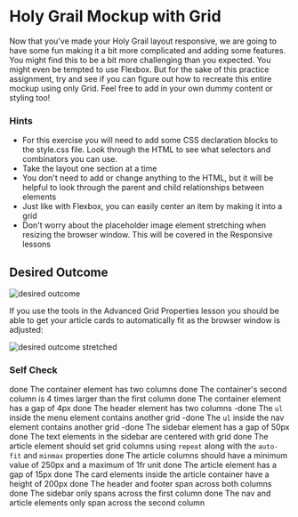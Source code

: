 # Holy Grail Mockup with Grid

Now that you've made your Holy Grail layout responsive, we are going to have some fun making it a bit more complicated and adding some features. You might find this to be a bit more challenging than you expected. You might even be tempted to use Flexbox. But for the sake of this practice assignment, try and see if you can figure out how to recreate this entire mockup using only Grid. Feel free to add in your own dummy content or styling too!

### Hints
- For this exercise you will need to add some CSS declaration blocks to the style.css file. Look through the HTML to see what selectors and combinators you can use.
- Take the layout one section at a time
- You don't need to add or change anything to the HTML, but it will be helpful to look through the parent and child relationships between elements
- Just like with Flexbox, you can easily center an item by making it into a grid
- Don't worry about the placeholder image element stretching when resizing the browser window. This will be covered in the Responsive lessons

## Desired Outcome

![desired outcome](./desired-outcome.png)

If you use the tools in the Advanced Grid Properties lesson you should be able to get your article cards to automatically fit as the browser window is adjusted:

![desired outcome stretched](./desired-outcome-stretched.png)

### Self Check
done The container element has two columns
done The container's second column is 4 times larger than the first column
done The container element has a gap of 4px
done The header element has two columns
-done The `ul` inside the menu element contains another grid
-done The `ul` inside the nav element contains another grid
-done The sidebar element has a gap of 50px
done The text elements in the sidebar are centered with grid
done The article element should set grid columns using `repeat` along with the `auto-fit` and `minmax` properties
done The article columns should have a minimum value of 250px and a maximum of 1fr unit
done The article element has a gap of 15px
done The card elements inside the article container have a height of 200px
done The header and footer span across both columns
done The sidebar only spans across the first column
done The nav and article elements only span across the second column

